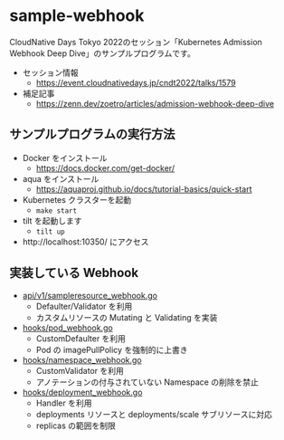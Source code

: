 # sample-webhook

CloudNative Days Tokyo 2022のセッション「Kubernetes Admission Webhook Deep Dive」のサンプルプログラムです。

- セッション情報
    - https://event.cloudnativedays.jp/cndt2022/talks/1579
- 補足記事
    - https://zenn.dev/zoetro/articles/admission-webhook-deep-dive

## サンプルプログラムの実行方法

- Docker をインストール
    -  https://docs.docker.com/get-docker/
- aqua をインストール
    - https://aquaproj.github.io/docs/tutorial-basics/quick-start
- Kubernetes クラスターを起動
    - `make start`
- tilt を起動します
    - `tilt up`
- http://localhost:10350/ にアクセス

## 実装している Webhook

- [api/v1/sampleresource_webhook.go](./api/v1/sampleresource_webhook.go)
    - Defaulter/Validator を利用
    - カスタムリソースの Mutating と Validating を実装
- [hooks/pod_webhook.go](./hooks/pod_webhook.go)
    - CustomDefaulter を利用
    - Pod の imagePullPolicy を強制的に上書き
- [hooks/namespace_webhook.go](./hooks/namespace_webhook.go)
    - CustomValidator を利用
    - アノテーションの付与されていない Namespace の削除を禁止
- [hooks/deployment_webhook.go](./hooks/deployment_webhook.go)
    - Handler を利用
    - deployments リソースと deployments/scale サブリソースに対応
    - replicas の範囲を制限
